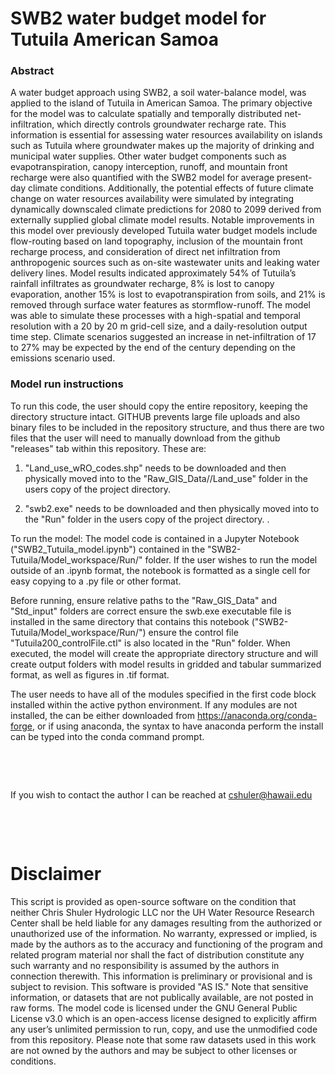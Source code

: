# SWB2 water budget model for Tutuila American Samoa


### Abstract
A water budget approach using SWB2, a soil water-balance model, was applied to the island of Tutuila in American Samoa. The primary objective for the model was to calculate spatially and temporally distributed net-infiltration, which directly controls groundwater recharge rate. This information is essential for assessing water resources availability on islands such as Tutuila where groundwater makes up the majority of drinking and municipal water supplies. Other water budget components such as evapotranspiration, canopy interception, runoff, and mountain front recharge were also quantified with the SWB2 model for average present-day climate conditions. Additionally, the potential effects of future climate change on water resources availability were simulated by integrating dynamically downscaled climate predictions for 2080 to 2099 derived from externally supplied global climate model results. Notable improvements in this model over previously developed Tutuila water budget models include flow-routing based on land topography, inclusion of the mountain front recharge process, and consideration of direct net infiltration from anthropogenic sources such as on-site wastewater units and leaking water delivery lines. Model results indicated approximately 54% of Tutuila’s rainfall infiltrates as groundwater recharge, 8% is lost to canopy evaporation, another 15% is lost to evapotranspiration from soils, and 21% is removed through surface water features as stormflow-runoff.  The model was able to simulate these processes with a high-spatial and temporal resolution with a 20 by 20 m grid-cell size, and a daily-resolution output time step. Climate scenarios suggested an increase in net-infiltration of 17 to 27% may be expected by the end of the century depending on the emissions scenario used.


### Model run instructions

To run this code, the user should copy the entire repository, keeping the directory structure intact. GITHUB prevents large file uploads and also binary files to be included in the repository structure, and thus there are two files that the user will need to manually download from the github "releases" tab within this repository. These are: 

1) "Land_use_wRO_codes.shp" needs to be downloaded and then physically moved into to the "Raw_GIS_Data//Land_use" folder in the users copy of the project directory. 

2) "swb2.exe" needs to be downloaded and then physically moved into to the "Run" folder in the users copy of the project directory. .


To run the model:
The model code is contained in a Jupyter Notebook ("SWB2_Tutuila_model.ipynb") contained in the "SWB2-Tutuila/Model_workspace/Run/" folder. If the user wishes to run the model outside of an .ipynb format, the notebook is formatted as a single cell for easy copying to a .py file or other format. 

Before running, ensure relative paths to the "Raw_GIS_Data" and "Std_input" folders are correct ensure the swb.exe executable file is installed in the same directory that contains this notebook ("SWB2-Tutuila/Model_workspace/Run/") ensure the control file "Tutuila200_controlFile.ctl" is also located in the "Run" folder.  When executed, the model will create the appropriate directory structure and will create output folders with model results in gridded and tabular summarized format, as well as figures in .tif format.

The user needs to have all of the modules specified in the first code block installed within the active python environment. If any modules are not installed, the can be either downloaded from https://anaconda.org/conda-forge, or if using anaconda, the syntax to have anaconda perform the install can be typed into the conda command prompt.

&nbsp;

&nbsp;

If you wish to contact the author I can be reached at cshuler@hawaii.edu

&nbsp;

&nbsp;


# Disclaimer
This script is provided as open-source software on the condition that neither Chris Shuler Hydrologic LLC nor the UH Water Resource Research Center shall be held liable for any damages resulting from the authorized or unauthorized use of the information. No warranty, expressed or implied, is made by the authors as to the accuracy and functioning of the program and related program material nor shall the fact of distribution constitute any such warranty and no responsibility is assumed by the authors in connection therewith. This information is preliminary or provisional and is subject to revision. This software is provided "AS IS." Note that sensitive information, or datasets that are not publically available, are not posted in raw forms. The model code is licensed under the GNU General Public License v3.0 which is an open-access license designed to explicitly affirm any user’s unlimited permission to run, copy, and use the unmodified code from this repository. Please note that some raw datasets used in this work are not owned by the authors and may be subject to other licenses or conditions.
